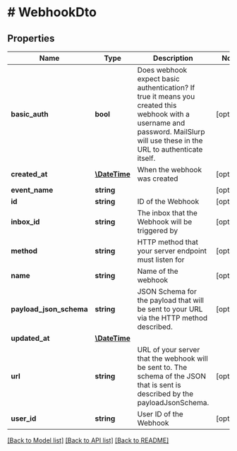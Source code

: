 # # WebhookDto

## Properties

Name | Type | Description | Notes
------------ | ------------- | ------------- | -------------
**basic_auth** | **bool** | Does webhook expect basic authentication? If true it means you created this webhook with a username and password. MailSlurp will use these in the URL to authenticate itself. | [optional] 
**created_at** | [**\DateTime**](\DateTime) | When the webhook was created | [optional] 
**event_name** | **string** |  | [optional] 
**id** | **string** | ID of the Webhook | [optional] 
**inbox_id** | **string** | The inbox that the Webhook will be triggered by | [optional] 
**method** | **string** | HTTP method that your server endpoint must listen for | [optional] 
**name** | **string** | Name of the webhook | [optional] 
**payload_json_schema** | **string** | JSON Schema for the payload that will be sent to your URL via the HTTP method described. | [optional] 
**updated_at** | [**\DateTime**](\DateTime) |  | 
**url** | **string** | URL of your server that the webhook will be sent to. The schema of the JSON that is sent is described by the payloadJsonSchema. | [optional] 
**user_id** | **string** | User ID of the Webhook | [optional] 

[[Back to Model list]](../../README#documentation-for-models) [[Back to API list]](../../README#documentation-for-api-endpoints) [[Back to README]](../../README)


